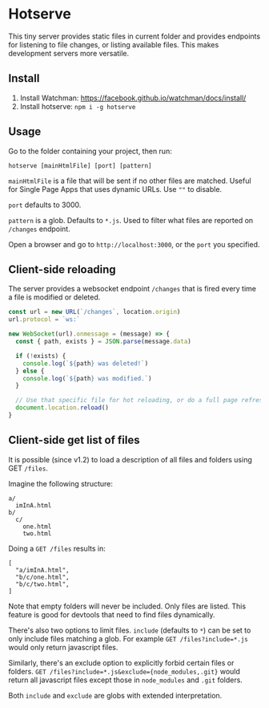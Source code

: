 # Hotserve

This tiny server provides static files in current folder and provides endpoints for listening to file changes, or listing available files. This makes development servers more versatile.

## Install

1. Install Watchman: https://facebook.github.io/watchman/docs/install/
2. Install hotserve: `npm i -g hotserve`

## Usage

Go to the folder containing your project, then run:

```
hotserve [mainHtmlFile] [port] [pattern]
```

`mainHtmlFile` is a file that will be sent if no other files are matched. Useful for Single Page Apps that uses dynamic URLs. Use `""` to disable.

`port` defaults to 3000. 

`pattern` is a glob. Defaults to `*.js`. Used to filter what files are reported on `/changes` endpoint.

Open a browser and go to `http://localhost:3000`, or the `port` you specified.

## Client-side reloading

The server provides a websocket endpoint `/changes` that is fired every time a file is modified or deleted.

```javascript
const url = new URL(`/changes`, location.origin)
url.protocol = `ws:`

new WebSocket(url).onmessage = (message) => {
  const { path, exists } = JSON.parse(message.data)

  if (!exists) {
    console.log(`${path} was deleted!`)
  } else {
    console.log(`${path} was modified.`)
  }

  // Use that specific file for hot reloading, or do a full page refresh
  document.location.reload()
}
```

## Client-side get list of files

It is possible (since v1.2) to load a description of all files and folders using GET `/files`.

Imagine the following structure:

```
a/
  imInA.html
b/
  c/
    one.html
    two.html
```

Doing a `GET /files` results in:

```
[
  "a/imInA.html",
  "b/c/one.html",
  "b/c/two.html",
]
```

Note that empty folders will never be included. Only files are listed. This feature is good for devtools that need to find files dynamically.

There's also two options to limit files. `include` (defaults to `*`) can be set to only include files matching a glob. For example `GET /files?include=*.js` would only return javascript files.

Similarly, there's an exclude option to explicitly forbid certain files or folders. `GET /files?include=*.js&exclude={node_modules,.git}` would return all javascript files except those in `node_modules` and `.git` folders. 

Both `include` and `exclude` are globs with extended interpretation.
